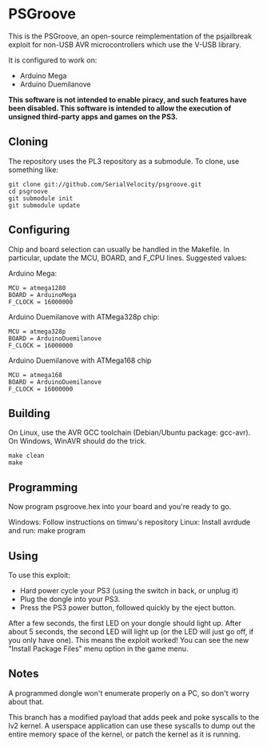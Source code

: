PSGroove
========

This is the PSGroove, an open-source reimplementation of the psjailbreak exploit for
non-USB AVR microcontrollers which use the V-USB library.

It is configured to work on:

- Arduino Mega
- Arduino Duemilanove

**This software is not intended to enable piracy, and such features
have been disabled.  This software is intended to allow the execution
of unsigned third-party apps and games on the PS3.**

Cloning
-------
The repository uses the PL3 repository as a submodule.  To clone, use something like:

    git clone git://github.com/SerialVelocity/psgroove.git
    cd psgroove
    git submodule init
    git submodule update


Configuring
-----------
Chip and board selection can usually be handled in the Makefile.
In particular, update the MCU, BOARD, and F_CPU lines.  Suggested values:

Arduino Mega:
 
    MCU = atmega1280
    BOARD = ArduinoMega
    F_CLOCK = 16000000

Arduino Duemilanove with ATMega328p chip:

    MCU = atmega328p
    BOARD = ArduinoDuemilanove
    F_CLOCK = 16000000

Arduino Duemilanove with ATMega168 chip

    MCU = atmega168
    BOARD = ArduinoDuemilanove
    F_CLOCK = 16000000

Building
--------
On Linux, use the AVR GCC toolchain (Debian/Ubuntu package: gcc-avr).
On Windows, WinAVR should do the trick.

    make clean
    make


Programming
-----------
Now program psgroove.hex into your board and you're ready to go.

Windows:
    Follow instructions on timwu's repository
Linux: Install avrdude and run:
    make program

Using
-----
To use this exploit:
  
* Hard power cycle your PS3 (using the switch in back, or unplug it)
* Plug the dongle into your PS3.
* Press the PS3 power button, followed quickly by the eject button.

After a few seconds, the first LED on your dongle should light up.
After about 5 seconds, the second LED will light up (or the LED will
just go off, if you only have one).  This means the exploit worked!
You can see the new "Install Package Files" menu option in the game
menu.


Notes
-----
A programmed dongle won't enumerate properly on a PC, so don't worry
about that.

This branch has a modified payload that adds peek and poke syscalls 
to the lv2 kernel. A userspace application can use these syscalls to 
dump out the entire memory space of the kernel, or patch the kernel
as it is running.  

